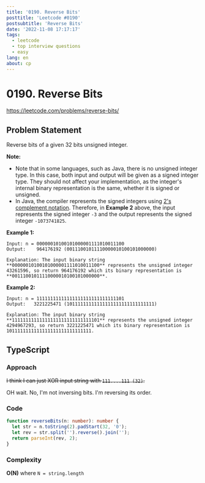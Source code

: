 ```yaml
---
title: '0190. Reverse Bits'
posttitle: 'Leetcode #0190'
postsubtitle: 'Reverse Bits'
date: '2022-11-08 17:17:17'
tags:
  - leetcode
  - top interview questions
  - easy
lang: en
about: cp
---
```


# 0190. Reverse Bits

https://leetcode.com/problems/reverse-bits/

## Problem Statement

Reverse bits of a given 32 bits unsigned integer.

**Note:**

- Note that in some languages, such as Java, there is no unsigned integer type. In this case, both input and output will be given as a signed integer type. They should not affect your implementation, as the integer's internal binary representation is the same, whether it is signed or unsigned.
- In Java, the compiler represents the signed integers using [2's complement notation](https://en.wikipedia.org/wiki/Two%27s_complement). Therefore, in **Example 2** above, the input represents the signed integer `-3` and the output represents the signed integer `-1073741825`.

**Example 1:**

```text
Input: n = 00000010100101000001111010011100
Output:    964176192 (00111001011110000010100101000000)

Explanation: The input binary string **00000010100101000001111010011100** represents the unsigned integer 43261596, so return 964176192 which its binary representation is **00111001011110000010100101000000**.
```

**Example 2:**

```text
Input: n = 11111111111111111111111111111101
Output:   3221225471 (10111111111111111111111111111111)

Explanation: The input binary string **11111111111111111111111111111101** represents the unsigned integer 4294967293, so return 3221225471 which its binary representation is 1011111111111111111111111111111.
```

## TypeScript

### Approach

~~I think I can just XOR input string with `111....111 (32)`.~~

OH wait. No, I'm not inversing bits. I'm reversing its order.

### Code

```ts
function reverseBits(n: number): number {
  let str = n.toString(2).padStart(32, '0');
  let rev = str.split('').reverse().join('');
  return parseInt(rev, 2);
}
```

### Complexity

**O(N)** where `N = string.length`
